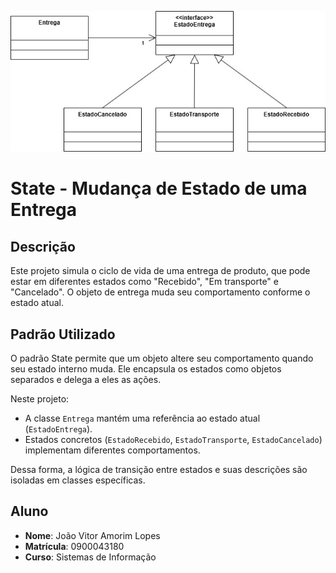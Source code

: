 ![State](/State.jpg)

# State - Mudança de Estado de uma Entrega

## Descrição
Este projeto simula o ciclo de vida de uma entrega de produto, que pode estar em diferentes estados como "Recebido", "Em transporte" e "Cancelado". O objeto de entrega muda seu comportamento conforme o estado atual.

## Padrão Utilizado
O padrão State permite que um objeto altere seu comportamento quando seu estado interno muda. Ele encapsula os estados como objetos separados e delega a eles as ações.

Neste projeto:
- A classe `Entrega` mantém uma referência ao estado atual (`EstadoEntrega`).
- Estados concretos (`EstadoRecebido`, `EstadoTransporte`, `EstadoCancelado`) implementam diferentes comportamentos.

Dessa forma, a lógica de transição entre estados e suas descrições são isoladas em classes específicas.

## Aluno
- **Nome**: João Vitor Amorim Lopes
- **Matrícula**: 0900043180
- **Curso**: Sistemas de Informação
